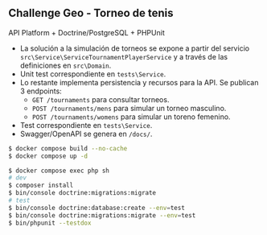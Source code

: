 ## Challenge Geo - Torneo de tenis

API Platform + Doctrine/PostgreSQL + PHPUnit

- La solución a la simulación de torneos se expone a partir del servicio `src\Service\ServiceTournamentPlayerService` y a través de las definiciones en `src\Domain`.
- Unit test correspondiente en `tests\Service`.
- Lo restante implementa persistencia y recursos para la API. Se publican 3 endpoints: 
  - `GET /tournaments` para consultar torneos.
  - `POST /tournaments/mens` para simular un torneo masculino.
  - `POST /tournaments/womens` para simular un toreno femenino.
- Test correspondiente en `tests\Service`.
- Swagger/OpenAPI se genera en `/docs/`.


```sh
$ docker compose build --no-cache
$ docker compose up -d
```

```sh
$ docker compose exec php sh
# dev
$ composer install
$ bin/console doctrine:migrations:migrate
# test
$ bin/console doctrine:database:create --env=test
$ bin/console doctrine:migrations:migrate --env=test
$ bin/phpunit --testdox
```

